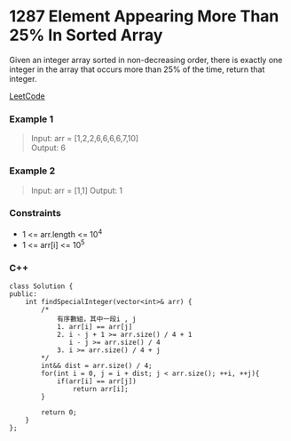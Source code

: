 # 1287 Element Appearing More Than 25% In Sorted Array

Given an integer array sorted in non-decreasing order, there is exactly one integer in the array that occurs more than 25% of the time, return that integer.

[LeetCode](https://leetcode.cn/problems/element-appearing-more-than-25-in-sorted-array/)

### Example 1

>Input: arr = [1,2,2,6,6,6,6,7,10]  
Output: 6   

### Example 2

>Input: arr = [1,1]
Output: 1
 

### Constraints

* 1 <= arr.length <= 10<sup>4</sup>
* 1 <= arr[i] <= 10<sup>5</sup>

### C++ 

```
class Solution {
public:
    int findSpecialInteger(vector<int>& arr) {
        /*
            有序數組，其中一段i , j
            1. arr[i] == arr[j]
            2. i - j + 1 >= arr.size() / 4 + 1
               i - j >= arr.size() / 4
            3. i >= arr.size() / 4 + j
        */
        int&& dist = arr.size() / 4;
        for(int i = 0, j = i + dist; j < arr.size(); ++i, ++j){
            if(arr[i] == arr[j])
                return arr[i];          
        }

        return 0;
    }
};
```
